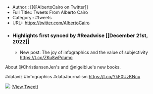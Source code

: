 - Author:: [[@AlbertoCairo on Twitter]]
- Full Title:: Tweets From Alberto Cairo
- Category:: #tweets
- URL:: https://twitter.com/AlbertoCairo
- ### Highlights first synced by #Readwise [[December 21st, 2022]]
    - New post: The joy of infographics and the value of subjectivity https://t.co/ZKu8wPdumo

About @ChristiansenJen's and @nigelblue's new books.

#dataviz #infographics #dataJournalism https://t.co/YkF0UzKNcu

![](https://pbs.twimg.com/media/FkW0ol2XECsJHRk.jpg) ([View Tweet](https://twitter.com/AlbertoCairo/status/1604887510215172097))
